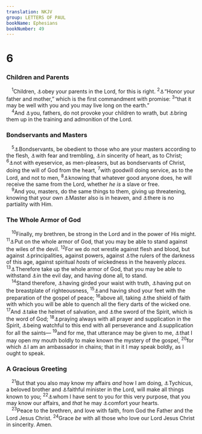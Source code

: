 ```yaml
---
translation: NKJV
group: LETTERS OF PAUL
bookName: Ephesians 
bookNumber: 49
---
```


<div class="title"><h1>6</h1><h3>Children and Parents</h3></div>
<span class="verse eph_6_1"> <sup>1</sup>Children, <a data-toggle="tooltip" data-placement="bottom" title="Prov. 6:20; 23:22; Col. 3:20">⚓</a>obey your parents in the Lord, for this is right. </span>
<span class="verse eph_6_2"><sup>2</sup><a data-toggle="tooltip" data-placement="bottom" title="Ex. 20:12; Deut. 5:16">⚓</a>“Honor your father and mother,” which is the first commandment with promise: </span>
<span class="verse eph_6_3"><sup>3</sup>“that it may be well with you and you may live long on the earth.”<br/></span>
<span class="verse eph_6_4"> <sup>4</sup>And <a data-toggle="tooltip" data-placement="bottom" title="Col. 3:21">⚓</a>you, fathers, do not provoke your children to wrath, but <a data-toggle="tooltip" data-placement="bottom" title="Gen. 18:19; Deut. 6:7; 11:19; Ps. 78:4; Prov. 22:6; 2 Tim. 3:15">⚓</a>bring them up in the training and admonition of the Lord.<br/></span>
<div class="title"><h3>Bondservants and Masters</h3></div>
<span class="verse eph_6_5"> <sup>5</sup><a data-toggle="tooltip" data-placement="bottom" title="Col. 3:22; (1 Tim. 6:1); Titus 2:9; 1 Pet. 2:18">⚓</a>Bondservants, be obedient to those who are your masters according to the flesh, <a data-toggle="tooltip" data-placement="bottom" title="2 Cor. 7:15">⚓</a>with fear and trembling, <a data-toggle="tooltip" data-placement="bottom" title="1 Chr. 29:17">⚓</a>in sincerity of heart, as to Christ; </span>
<span class="verse eph_6_6"><sup>6</sup><a data-toggle="tooltip" data-placement="bottom" title="Col. 3:22">⚓</a>not with eyeservice, as men-pleasers, but as bondservants of Christ, doing the will of God from the heart, </span>
<span class="verse eph_6_7"><sup>7</sup>with goodwill doing service, as to the Lord, and not to men, </span>
<span class="verse eph_6_8"><sup>8</sup><a data-toggle="tooltip" data-placement="bottom" title="Rom. 2:6">⚓</a>knowing that whatever good anyone does, he will receive the same from the Lord, whether <i>he</i> <i>is</i> a slave or free.<br/></span>
<span class="verse eph_6_9"> <sup>9</sup>And you, masters, do the same things to them, giving up threatening, knowing that your own <a data-toggle="tooltip" data-placement="bottom" title="Job 31:13; John 13:13; Col. 4:1">⚓</a>Master also is in heaven, and <a data-toggle="tooltip" data-placement="bottom" title="Deut. 10:17; Acts 10:34; Rom. 2:11; Col. 3:25">⚓</a>there is no partiality with Him.<br/></span>
<div class="title"><h3>The Whole Armor of God</h3></div>
<span class="verse eph_6_10"> <sup>10</sup>Finally, my brethren, be strong in the Lord and in the power of His might. </span>
<span class="verse eph_6_11"><sup>11</sup><a data-toggle="tooltip" data-placement="bottom" title="(2 Cor. 6:7)">⚓</a>Put on the whole armor of God, that you may be able to stand against the wiles of the devil. </span>
<span class="verse eph_6_12"><sup>12</sup>For we do not wrestle against flesh and blood, but against <a data-toggle="tooltip" data-placement="bottom" title="Rom. 8:38">⚓</a>principalities, against powers, against <a data-toggle="tooltip" data-placement="bottom" title="Luke 22:53">⚓</a>the rulers of the darkness of this age, against spiritual <i>hosts</i> of wickedness in the heavenly <i>places.</i></span>
<span class="verse eph_6_13"><sup>13</sup><a data-toggle="tooltip" data-placement="bottom" title="(2 Cor. 10:4)">⚓</a>Therefore take up the whole armor of God, that you may be able to withstand <a data-toggle="tooltip" data-placement="bottom" title="Eph. 5:16">⚓</a>in the evil day, and having done all, to stand.<br/></span>
<span class="verse eph_6_14"> <sup>14</sup>Stand therefore, <a data-toggle="tooltip" data-placement="bottom" title="Is. 11:5; Luke 12:35; 1 Pet. 1:13">⚓</a>having girded your waist with truth, <a data-toggle="tooltip" data-placement="bottom" title="Is. 59:17; Rom. 13:12; Eph. 6:13; 1 Thess. 5:8">⚓</a>having put on the breastplate of righteousness, </span>
<span class="verse eph_6_15"><sup>15</sup><a data-toggle="tooltip" data-placement="bottom" title="Is. 52:7; Rom. 10:15">⚓</a>and having shod your feet with the preparation of the gospel of peace; </span>
<span class="verse eph_6_16"><sup>16</sup>above all, taking <a data-toggle="tooltip" data-placement="bottom" title="1 John 5:4">⚓</a>the shield of faith with which you will be able to quench all the fiery darts of the wicked one. </span>
<span class="verse eph_6_17"><sup>17</sup>And <a data-toggle="tooltip" data-placement="bottom" title="1 Thess. 5:8">⚓</a>take the helmet of salvation, and <a data-toggle="tooltip" data-placement="bottom" title="Is. 49:2; Hos. 6:5; (Heb. 4:12)">⚓</a>the sword of the Spirit, which is the word of God; </span>
<span class="verse eph_6_18"><sup>18</sup><a data-toggle="tooltip" data-placement="bottom" title="Luke 18:1; Col. 1:3; 4:2; 1 Thess. 5:17">⚓</a>praying always with all prayer and supplication in the Spirit, <a data-toggle="tooltip" data-placement="bottom" title="(Matt. 26:41)">⚓</a>being watchful to this end with all perseverance and <a data-toggle="tooltip" data-placement="bottom" title="Phil. 1:4">⚓</a>supplication for all the saints— </span>
<span class="verse eph_6_19"><sup>19</sup>and for me, that utterance may be given to me, <a data-toggle="tooltip" data-placement="bottom" title="Acts 4:29; Col. 4:3">⚓</a>that I may open my mouth boldly to make known the mystery of the gospel, </span>
<span class="verse eph_6_20"><sup>20</sup>for which <a data-toggle="tooltip" data-placement="bottom" title="2 Cor. 5:20; Philem. 9">⚓</a>I am an ambassador in chains; that in it I may speak boldly, as I ought to speak.<br/></span>
<div class="title"><h3>A Gracious Greeting</h3></div>
<span class="verse eph_6_21"> <sup>21</sup>But that you also may know my affairs <i>and</i> how I am doing, <a data-toggle="tooltip" data-placement="bottom" title="Acts 20:4; 2 Tim. 4:12; Titus 3:12">⚓</a>Tychicus, a beloved brother and <a data-toggle="tooltip" data-placement="bottom" title="1 Cor. 4:1, 2">⚓</a>faithful minister in the Lord, will make all things known to you; </span>
<span class="verse eph_6_22"><sup>22</sup><a data-toggle="tooltip" data-placement="bottom" title="Col. 4:8">⚓</a>whom I have sent to you for this very purpose, that you may know our affairs, and <i>that</i> he may <a data-toggle="tooltip" data-placement="bottom" title="2 Cor. 1:6">⚓</a>comfort your hearts.<br/></span>
<span class="verse eph_6_23"> <sup>23</sup>Peace to the brethren, and love with faith, from God the Father and the Lord Jesus Christ. </span>
<span class="verse eph_6_24"><sup>24</sup>Grace <i>be</i> with all those who love our Lord Jesus Christ in sincerity. Amen.<br/></span>
